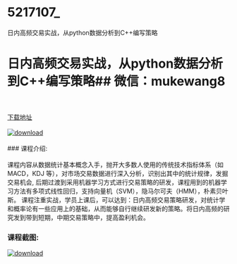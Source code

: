 # 5217107_
日内高频交易实战，从python数据分析到C++编写策略
# 日内高频交易实战，从python数据分析到C++编写策略## 微信：mukewang8
<br/></br>[下载地址](http://www.36tz.cn/article/5217107 "下载地址")
<br/></br>[![download](http://36tz.cn/muke_img/2020_12_2-90.png "下载地址")](http://www.36tz.cn/article/5217107 "下载地址")
<br/></br>### 课程介绍:<br/></br>课程内容从数据统计基本概念入手，抛开大多数人使用的传统技术指标体系（如MACD，KDJ 等），对市场交易数据进行深入分析，识别出其中的统计规律，发掘交易机会, 后期过渡到采用机器学习方式进行交易策略的研发，课程用到的机器学习方法有多项式线性回归，支持向量机（SVM），隐马尔可夫（HMM），朴素贝叶斯。
课程注重实战，学员上课后，可以达到：日内高频交易策略研发，对统计学和概率论有一些应用上的基础，从而能够自行继续研发新的策略。将日内高频的研究发到带到短期，中期交易策略中，提高盈利机会。

### 课程截图:
[![download](http://36tz.cn/muke_img/2020_12_1-105.png "下载地址")](http://www.36tz.cn/article/5217107 "下载地址")
